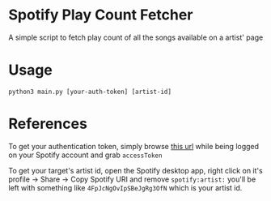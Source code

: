 # Spotify Play Count Fetcher

A simple script to fetch play count of all the songs available on a artist' page

# Usage

`python3 main.py [your-auth-token] [artist-id]` 

# References 

To get your authentication token, simply browse [this url](https://open.spotify.com/access_token) while being logged on your Spotify account and grab `accessToken`

To get your target's artist id, open the Spotify desktop app, right click on it's profile -> Share -> Copy Spotify URI and remove `spotify:artist:` you'll be left with something like `4FpJcNgOvIpSBeJgRg3OfN` which is your artist id. 
